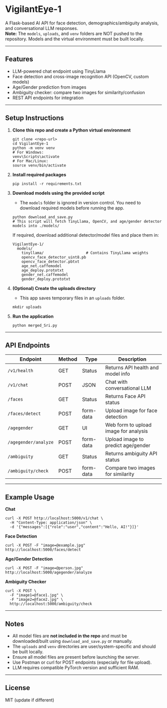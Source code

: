 # VigilantEye-1

A Flask-based AI API for face detection, demographics/ambiguity analysis, and conversational LLM responses.  
**Note:** The `models`, `uploads`, and `venv` folders are NOT pushed to the repository. Models and the virtual environment must be built locally.

---

## Features

- LLM-powered chat endpoint using TinyLlama
- Face detection and cross-image recognition API (OpenCV, custom models)
- Age/Gender prediction from images
- Ambiguity checker: compare two images for similarity/confusion
- REST API endpoints for integration

---

## Setup Instructions

1. **Clone this repo and create a Python virtual environment**
   ```
   git clone <repo-url>
   cd VigilantEye-1
   python -m venv venv
   # For Windows:
   venv\Scripts\activate
   # For Mac/Linux:
   source venv/bin/activate
   ```

2. **Install required packages**
   ```
   pip install -r requirements.txt
   ```

3. **Download models using the provided script**
   - The `models` folder is ignored in version control. You need to download required models before running the app.
   ```
   python download_and_save.py
   # This script will fetch TinyLlama, OpenCV, and age/gender detector models into ./models/
   ```

   If required, download additional detector/model files and place them in:
   ```
   VigilantEye-1/
     models/
       tinyllama/                   # Contains TinyLlama weights
       opencv_face_detector_uint8.pb
       opencv_face_detector.pbtxt
       age_net.caffemodel
       age_deploy.prototxt
       gender_net.caffemodel
       gender_deploy.prototxt
   ```

4. **(Optional) Create the uploads directory**
   - This app saves temporary files in an `uploads` folder.
   ```
   mkdir uploads
   ```

5. **Run the application**
   ```
   python merged_Sri.py
   ```

---

## API Endpoints

| Endpoint                           | Method | Type        | Description                              |
|-------------------------------------|--------|-------------|------------------------------------------|
| `/v1/health`                       | GET    | Status      | Returns API health and model info        |
| `/v1/chat`                         | POST   | JSON        | Chat with conversational LLM             |
| `/faces`                           | GET    | Status      | Returns Face API status                  |
| `/faces/detect`                    | POST   | form-data   | Upload image for face detection          |
| `/agegender`                       | GET    | UI          | Web form to upload image for analysis    |
| `/agegender/analyze`               | POST   | form-data   | Upload image to predict age/gender       |
| `/ambiguity`                       | GET    | Status      | Returns ambiguity API status             |
| `/ambiguity/check`                 | POST   | form-data   | Compare two images for similarity        |

---

## Example Usage

**Chat**
```
curl -X POST http://localhost:5000/v1/chat \
  -H "Content-Type: application/json" \
  -d '{"messages":[{"role":"user","content":"Hello, AI!"}]}'
```

**Face Detection**
```
curl -X POST -F "image=@example.jpg" http://localhost:5000/faces/detect
```

**Age/Gender Detection**
```
curl -X POST -F "image=@person.jpg" http://localhost:5000/agegender/analyze
```

**Ambiguity Checker**
```
curl -X POST \
  -F "image1=@face1.jpg" \
  -F "image2=@face2.jpg" \
  http://localhost:5000/ambiguity/check
```

---

## Notes

- All model files are **not included in the repo** and must be downloaded/built using `download_and_save.py` or manually.
- The `uploads` and `venv` directories are user/system-specific and should be built locally.
- Ensure all model files are present before launching the server.
- Use Postman or curl for POST endpoints (especially for file upload).
- LLM requires compatible PyTorch version and sufficient RAM.

---

## License

MIT (update if different)
```

